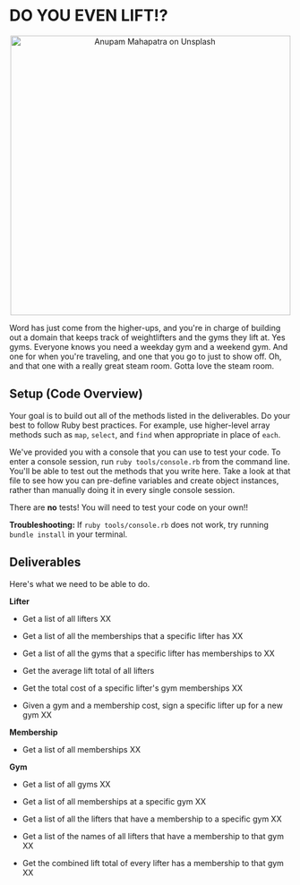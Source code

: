 # DO YOU EVEN LIFT!?

<p align="center">
  <img src="https://curriculum-content.s3.amazonaws.com/module-1/ruby-oo-relationships/gym-membership-exercise/Image_122_GymGoers.png" alt="Anupam Mahapatra on Unsplash" width="500"/>
</p>

Word has just come from the higher-ups, and you're in charge of building out a domain that keeps track of weightlifters and the gyms they lift at.  Yes gyms. Everyone knows you need a weekday gym and a weekend gym. And one for when you're traveling, and one that you go to just to show off.  Oh, and that one with a really great steam room.  Gotta love the steam room.

## Setup (Code Overview)

Your goal is to build out all of the methods listed in the deliverables. Do your best to follow Ruby best practices. For example, use higher-level array methods such as `map`, `select`, and `find` when appropriate in place of `each`.

We've provided you with a console that you can use to test your code. To enter a console session, run `ruby tools/console.rb` from the command line. You'll be able to test out the methods that you write here. Take a look at that file to see how you can pre-define variables and create object instances, rather than manually doing it in every single console session.

There are **no** tests! You will need to test your code on your own!!

**Troubleshooting:** If `ruby tools/console.rb` does not work, try running `bundle install` in your terminal.

## Deliverables

Here's what we need to be able to do.

**Lifter**

  - Get a list of all lifters XX

  - Get a list of all the memberships that a specific lifter has XX

  - Get a list of all the gyms that a specific lifter has memberships to XX

  - Get the average lift total of all lifters 

  - Get the total cost of a specific lifter's gym memberships XX

  - Given a gym and a membership cost, sign a specific lifter up for a new gym XX

**Membership**

  - Get a list of all memberships XX

**Gym**

  - Get a list of all gyms XX

  - Get a list of all memberships at a specific gym XX

  - Get a list of all the lifters that have a membership to a specific gym XX

  - Get a list of the names of all lifters that have a membership to that gym XX

  - Get the combined lift total of every lifter has a membership to that gym XX
